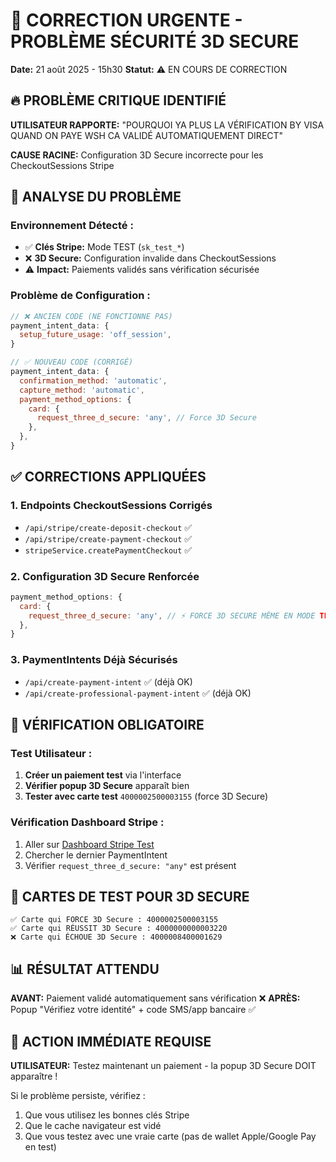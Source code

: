 # 🚨 CORRECTION URGENTE - PROBLÈME SÉCURITÉ 3D SECURE

**Date:** 21 août 2025 - 15h30
**Statut:** ⚠️ EN COURS DE CORRECTION

## 🔥 PROBLÈME CRITIQUE IDENTIFIÉ

**UTILISATEUR RAPPORTE:** "POURQUOI YA PLUS LA VÉRIFICATION BY VISA QUAND ON PAYE WSH CA VALIDÉ AUTOMATIQUEMENT DIRECT"

**CAUSE RACINE:** Configuration 3D Secure incorrecte pour les CheckoutSessions Stripe

## 🚨 ANALYSE DU PROBLÈME

### Environnement Détecté :
- ✅ **Clés Stripe:** Mode TEST (`sk_test_*`)
- ❌ **3D Secure:** Configuration invalide dans CheckoutSessions
- ⚠️ **Impact:** Paiements validés sans vérification sécurisée

### Problème de Configuration :
```javascript
// ❌ ANCIEN CODE (NE FONCTIONNE PAS)
payment_intent_data: {
  setup_future_usage: 'off_session',
}

// ✅ NOUVEAU CODE (CORRIGÉ)
payment_intent_data: {
  confirmation_method: 'automatic',
  capture_method: 'automatic',
  payment_method_options: {
    card: {
      request_three_d_secure: 'any', // Force 3D Secure
    },
  },
}
```

## ✅ CORRECTIONS APPLIQUÉES

### 1. **Endpoints CheckoutSessions Corrigés**
- `/api/stripe/create-deposit-checkout` ✅ 
- `/api/stripe/create-payment-checkout` ✅
- `stripeService.createPaymentCheckout` ✅

### 2. **Configuration 3D Secure Renforcée**
```javascript
payment_method_options: {
  card: {
    request_three_d_secure: 'any', // ⚡ FORCE 3D SECURE MÊME EN MODE TEST
  },
}
```

### 3. **PaymentIntents Déjà Sécurisés**
- `/api/create-payment-intent` ✅ (déjà OK)
- `/api/create-professional-payment-intent` ✅ (déjà OK)

## 🧪 VÉRIFICATION OBLIGATOIRE

### Test Utilisateur :
1. **Créer un paiement test** via l'interface
2. **Vérifier popup 3D Secure** apparaît bien
3. **Tester avec carte test** `4000002500003155` (force 3D Secure)

### Vérification Dashboard Stripe :
1. Aller sur [Dashboard Stripe Test](https://dashboard.stripe.com/test/logs)
2. Chercher le dernier PaymentIntent
3. Vérifier `request_three_d_secure: "any"` est présent

## 🎯 CARTES DE TEST POUR 3D SECURE

```
✅ Carte qui FORCE 3D Secure : 4000002500003155
✅ Carte qui RÉUSSIT 3D Secure : 4000000000003220  
❌ Carte qui ÉCHOUE 3D Secure : 4000008400001629
```

## 📊 RÉSULTAT ATTENDU

**AVANT:** Paiement validé automatiquement sans vérification ❌
**APRÈS:** Popup "Vérifiez votre identité" + code SMS/app bancaire ✅

## 🚨 ACTION IMMÉDIATE REQUISE

**UTILISATEUR:** Testez maintenant un paiement - la popup 3D Secure DOIT apparaître !

Si le problème persiste, vérifiez :
1. Que vous utilisez les bonnes clés Stripe
2. Que le cache navigateur est vidé
3. Que vous testez avec une vraie carte (pas de wallet Apple/Google Pay en test)
